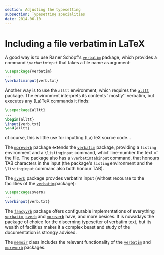 ```yaml
---
section: Adjusting the typesetting
subsection: Typesetting specialities
date: 2014-06-10
---
```

# Including a file verbatim in LaTeX

A good way is to use Rainer Sch&ouml;pf's [`verbatim`](https://ctan.org/pkg/verbatim) package,
which provides a command `\verbatiminput` that takes a file name as
argument:
```latex
\usepackage{verbatim}
...
\verbatiminput{verb.txt}
```
Another way is to use the `alltt` environment, which
requires the [`alltt`](https://ctan.org/pkg/alltt) package.  The environment interprets its
contents ''mostly'' verbatim, but executes any (La)TeX commands it
finds:
```latex
\usepackage{alltt}
...
\begin{alltt}
\input{verb.txt}
\end{alltt}
```
of course, this is little use for inputting (La)TeX source
code&hellip;

The [`moreverb`](https://ctan.org/pkg/moreverb) package extends the [`verbatim`](https://ctan.org/pkg/verbatim) package,
providing a `listing` environment and a `\listinginput`
command, which line-number the text of the file.  The package also has
a `\verbatimtabinput` command, that honours TAB characters in
the input (the package's `listing` environment and the
`\listinginput` command also both honour TAB).

The [`sverb`](https://ctan.org/pkg/sverb) package provides verbatim input (without recourse
to the facilities of the [`verbatim`](https://ctan.org/pkg/verbatim) package):
```latex
\usepackage{sverb}
...
\verbinput{verb.txt}
```

The [`fancyvrb`](https://ctan.org/pkg/fancyvrb) package offers configurable implementations of
everything [`verbatim`](https://ctan.org/pkg/verbatim), [`sverb`](https://ctan.org/pkg/sverb) and [`moreverb`](https://ctan.org/pkg/moreverb)
have, and more besides.  It is nowadays the package of choice for the
discerning typesetter of verbatim text, but its wealth of facilities
makes it a complex beast and study of the documentation is strongly
advised.

The [`memoir`](https://ctan.org/pkg/memoir) class includes the relevant functionality of the
[`verbatim`](https://ctan.org/pkg/verbatim) and [`moreverb`](https://ctan.org/pkg/moreverb) packages.

